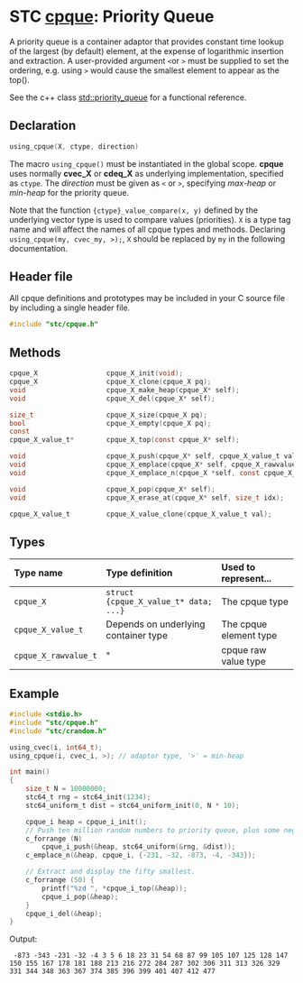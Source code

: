 # STC [cpque](../stc/cpque.h): Priority Queue

A priority queue is a container adaptor that provides constant time lookup of the largest (by default) element, at the expense of logarithmic insertion and extraction.
A user-provided argument `<`or `>` must be supplied to set the ordering, e.g. using `>` would cause the smallest element to appear as the top().

See the c++ class [std::priority_queue](https://en.cppreference.com/w/cpp/container/priority_queue) for a functional reference. 

## Declaration

```c
using_cpque(X, ctype, direction)
```
The macro `using_cpque()` must be instantiated in the global scope.
**cpque** uses normally **cvec_X** or **cdeq_X** as underlying implementation, specified as `ctype`.
The *direction* must be given as `<` or `>`, specifying *max-heap* or *min-heap* for the priority queue.

Note that the function `{ctype}_value_compare(x, y)` defined by the underlying vector type is used to
compare values (priorities). `X` is a type tag name and will affect the names of all cpque types and methods.
Declaring `using_cpque(my, cvec_my, >);`, `X` should be replaced by `my` in the following documentation.

## Header file

All cpque definitions and prototypes may be included in your C source file by including a single header file.

```c
#include "stc/cpque.h"
```

## Methods

```c
cpque_X                 cpque_X_init(void);
cpque_X                 cpque_X_clone(cpque_X pq);
void                    cpque_X_make_heap(cpque_X* self);
void                    cpque_X_del(cpque_X* self);

size_t                  cpque_X_size(cpque_X pq);
bool                    cpque_X_empty(cpque_X pq);
const
cpque_X_value_t*        cpque_X_top(const cpque_X* self);

void                    cpque_X_push(cpque_X* self, cpque_X_value_t value);
void                    cpque_X_emplace(cpque_X* self, cpque_X_rawvalue_t raw);
void                    cpque_X_emplace_n(cpque_X *self, const cpque_X_rawvalue_t arr[], size_t size);

void                    cpque_X_pop(cpque_X* self);
void                    cpque_X_erase_at(cpque_X* self, size_t idx);

cpque_X_value_t         cpque_X_value_clone(cpque_X_value_t val);
```

## Types

| Type name            | Type definition                       | Used to represent...    |
|:---------------------|:--------------------------------------|:------------------------|
| `cpque_X`            | `struct {cpque_X_value_t* data; ...}` | The cpque type          |
| `cpque_X_value_t`    | Depends on underlying container type  | The cpque element type  |
| `cpque_X_rawvalue_t` |                   "                   | cpque raw value type    |

## Example
```c
#include <stdio.h>
#include "stc/cpque.h"
#include "stc/crandom.h"

using_cvec(i, int64_t);
using_cpque(i, cvec_i, >); // adaptor type, '>' = min-heap

int main()
{
    size_t N = 10000000;
    stc64_t rng = stc64_init(1234);
    stc64_uniform_t dist = stc64_uniform_init(0, N * 10);

    cpque_i heap = cpque_i_init();
    // Push ten million random numbers to priority queue, plus some negative ones.
    c_forrange (N)
        cpque_i_push(&heap, stc64_uniform(&rng, &dist));
    c_emplace_n(&heap, cpque_i, {-231, -32, -873, -4, -343});

    // Extract and display the fifty smallest.
    c_forrange (50) {
        printf("%zd ", *cpque_i_top(&heap));
        cpque_i_pop(&heap);
    }
    cpque_i_del(&heap);
}
```
Output:
```
 -873 -343 -231 -32 -4 3 5 6 18 23 31 54 68 87 99 105 107 125 128 147 150 155 167 178 181 188 213 216 272 284 287 302 306 311 313 326 329 331 344 348 363 367 374 385 396 399 401 407 412 477
```
